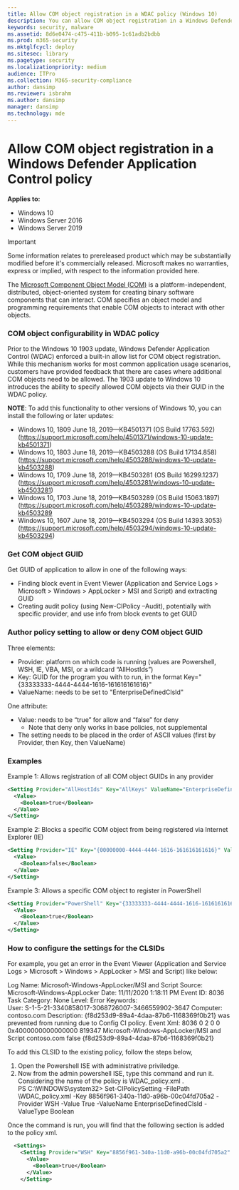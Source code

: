 ```yaml
---
title: Allow COM object registration in a WDAC policy (Windows 10)
description: You can allow COM object registration in a Windows Defender Application Control policy.
keywords: security, malware
ms.assetid: 8d6e0474-c475-411b-b095-1c61adb2bdbb
ms.prod: m365-security
ms.mktglfcycl: deploy
ms.sitesec: library
ms.pagetype: security
ms.localizationpriority: medium
audience: ITPro
ms.collection: M365-security-compliance
author: dansimp
ms.reviewer: isbrahm
ms.author: dansimp
manager: dansimp
ms.technology: mde
---
```


# Allow COM object registration in a Windows Defender Application Control policy

**Applies to:**

-   Windows 10
-   Windows Server 2016
-   Windows Server 2019

>[!IMPORTANT]
>Some information relates to prereleased product which may be substantially modified before it's commercially released. Microsoft makes no warranties, express or implied, with respect to the information provided here.

The [Microsoft Component Object Model (COM)](https://docs.microsoft.com/windows/desktop/com/the-component-object-model) is a platform-independent, distributed, object-oriented system for creating binary software components that can interact. COM specifies an object model and programming requirements that enable COM objects to interact with other objects.

### COM object configurability in WDAC policy

Prior to the Windows 10 1903 update, Windows Defender Application Control (WDAC) enforced a built-in allow list for COM object registration. While this mechanism works for most common application usage scenarios, customers have provided feedback that there are cases where additional COM objects need to be allowed. The 1903 update to Windows 10 introduces the ability to specify allowed COM objects via their GUID in the WDAC policy.

**NOTE**: To add this functionality to other versions of Windows 10, you can install the following or later updates:

- Windows 10, 1809 June 18, 2019—KB4501371 (OS Build 17763.592) (https://support.microsoft.com/help/4501371/windows-10-update-kb4501371)
- Windows 10, 1803 June 18, 2019—KB4503288 (OS Build 17134.858) (https://support.microsoft.com/help/4503288/windows-10-update-kb4503288)
- Windows 10, 1709 June 18, 2019—KB4503281 (OS Build 16299.1237) (https://support.microsoft.com/help/4503281/windows-10-update-kb4503281) 
- Windows 10, 1703 June 18, 2019—KB4503289 (OS Build 15063.1897) (https://support.microsoft.com/help/4503289/windows-10-update-kb4503289
- Windows 10, 1607 June 18, 2019—KB4503294 (OS Build 14393.3053) (https://support.microsoft.com/help/4503294/windows-10-update-kb4503294)

### Get COM object GUID

Get GUID of application to allow in one of the following ways:
- Finding block event in Event Viewer (Application and Service Logs > Microsoft > Windows > AppLocker > MSI and Script) and extracting GUID
- Creating audit policy (using New-CIPolicy –Audit), potentially with specific provider, and use info from block events to get GUID

### Author policy setting to allow or deny COM object GUID

Three elements:
- Provider: platform on which code is running (values are  Powershell, WSH, IE, VBA, MSI, or a wildcard “AllHostIds”)
- Key: GUID for the program you with to run, in the format Key="{33333333-4444-4444-1616-161616161616}"
- ValueName: needs to be set to "EnterpriseDefinedClsId"

One attribute:
- Value: needs to be “true” for allow and “false” for deny
  - Note that deny only works in base policies, not supplemental
- The setting needs to be placed in the order of ASCII values (first by Provider, then Key, then ValueName)

### Examples

Example 1: Allows registration of all COM object GUIDs in any provider

```xml
<Setting Provider="AllHostIds" Key="AllKeys" ValueName="EnterpriseDefinedClsId">
  <Value>
    <Boolean>true</Boolean>
  </Value>
</Setting>
```

Example 2: Blocks a specific COM object from being registered via Internet Explorer (IE)

```xml
<Setting Provider="IE" Key="{00000000-4444-4444-1616-161616161616}" ValueName="EnterpriseDefinedClsId">
  <Value>
    <Boolean>false</Boolean>
  </Value>
</Setting>
```

Example 3: Allows a specific COM object to register in PowerShell

```xml
<Setting Provider="PowerShell" Key="{33333333-4444-4444-1616-161616161616}" ValueName="EnterpriseDefinedClsId">
  <Value>
    <Boolean>true</Boolean>
  </Value>
</Setting>
```
### How to configure the settings for the CLSIDs
For example, you get an error in the Event Viewer (Application and Service Logs > Microsoft > Windows > AppLocker > MSI and Script) like below:

Log Name:      Microsoft-Windows-AppLocker/MSI and Script
Source:        Microsoft-Windows-AppLocker
Date:          11/11/2020 1:18:11 PM
Event ID:      8036
Task Category: None
Level:         Error
Keywords:      
User:          S-1-5-21-3340858017-3068726007-3466559902-3647
Computer:     contoso.com
Description:
{f8d253d9-89a4-4daa-87b6-1168369f0b21} was prevented from running due to Config CI policy.
Event Xml:
<Event xmlns="http://schemas.microsoft.com/win/2004/08/events/event">
  <System>
    <Provider Name="Microsoft-Windows-AppLocker" Guid="{cbda4dbf-8d5d-4f69-9578-be14aa540d22}" />
    <EventID>8036</EventID>
    <Version>0</Version>
    <Level>2</Level>
    <Task>0</Task>
    <Opcode>0</Opcode>
    <Keywords>0x4000000000000000</Keywords>
    <TimeCreated SystemTime="2020-11-11T19:18:11.4029179Z" />
    <EventRecordID>819347</EventRecordID>
    <Correlation ActivityID="{61e3e871-adb0-0047-c9cc-e761b0add601}" />
    <Execution ProcessID="21060" ThreadID="23324" />
    <Channel>Microsoft-Windows-AppLocker/MSI and Script</Channel>
    <Computer>contoso.com</Computer>
    <Security UserID="S-1-5-21-3340858017-3068726007-3466559902-3647" />
  </System>
  <EventData>
    <Data Name="IsApproved">false</Data>
    <Data Name="CLSID">{f8d253d9-89a4-4daa-87b6-1168369f0b21}</Data>
  </EventData>
</Event>

To add this CLSID to the existing policy, follow the steps below,
1. Open the Powershell ISE with administrative priviledge.
2. Now from the admin powershell ISE, type this command and run it. Considering the name of the policy is WDAC_policy.xml .                                                                                                                                    
PS C:\WINDOWS\system32> Set-CIPolicySetting -FilePath <path to policy xml>\WDAC_policy.xml -Key 8856f961-340a-11d0-a96b-00c04fd705a2 -Provider WSH -Value True -ValueName EnterpriseDefinedClsId -ValueType Boolean

Once the command is run, you will find that the following section is added to the policy xml.

```XML
  <Settings>
    <Setting Provider="WSH" Key="8856f961-340a-11d0-a96b-00c04fd705a2" ValueName="EnterpriseDefinedClsId">
      <Value>
        <Boolean>true</Boolean>
      </Value>
    </Setting>
```
